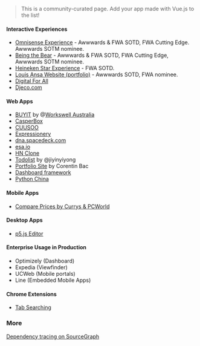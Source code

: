 > This is a community-curated page. Add your app made with Vue.js to the list!

#### Interactive Experiences

- [Omnisense Experience](http://omnisense.net) - Awwwards & FWA SOTD, FWA Cutting Edge. Awwwards SOTM nominee.
- [Being the Bear](https://danslapeaudelours.canalplus.fr/en/) - Awwwards & FWA SOTD, FWA Cutting Edge, Awwwards SOTM nominee.
- [Heineken Star Experience](http://www.starexperience.fr/) - FWA SOTD.
- [Louis Ansa Website (portfolio)](http://louisansa.com) - Awwwards SOTD, FWA nominee.
- [Digital For All](http://www.digitalforallnow.com/en/experience)
- [Djeco.com](http://www.djeco.com/en)

#### Web Apps

* [BUYIT](http://bt.workswell.com.au) by @[Workswell Australia](http://workswell.com.au)
* [CasperBox](https://www.casperbox.com)
* [CUUSOO](https://cuusoo.com)
* [Expressionery](https://www.expressionery.com)
* [dna.spacedeck.com](https://dna.spacedeck.com)
* [esa.io](https://esa.io/)
* [HN Clone](https://github.com/vuejs/vue-hackernews)
* [Todolist](https://github.com/jiyinyiyong/todolist) by @jiyinyiyong
* [Portfolio Site](http://corentinbac.com/) by Corentin Bac
* [Dashboard framework](https://github.com/thelinuxlich/vue-dashing-js)
* [Python China](https://python-china.org/)

#### Mobile Apps

* [Compare Prices by Currys & PCWorld](https://play.google.com/store/apps/details?id=uk.co.dixons.compareprices&hl=en)

#### Desktop Apps

* [p5.js Editor](https://github.com/processing/p5.js-editor)

#### Enterprise Usage in Production

- Optimizely (Dashboard)
- Expedia (Viewfinder)
- UCWeb (Mobile portals)
- Line (Embedded Mobile Apps)

#### Chrome Extensions

* [Tab Searching](https://github.com/jiyinyiyong/tab-searching)

### More

[Dependency tracing on SourceGraph](https://sourcegraph.com/github.com/yyx990803/vue/$network/dependents)